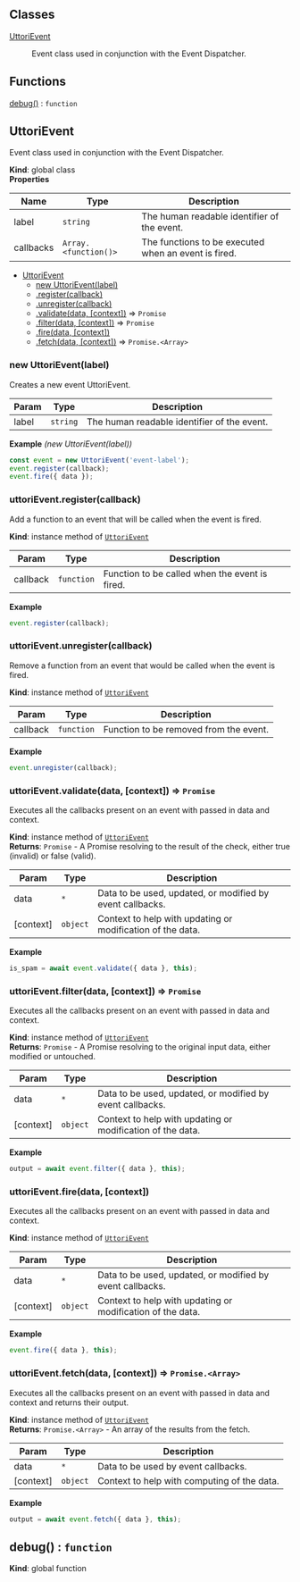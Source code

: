 ## Classes

<dl>
<dt><a href="#UttoriEvent">UttoriEvent</a></dt>
<dd><p>Event class used in conjunction with the Event Dispatcher.</p>
</dd>
</dl>

## Functions

<dl>
<dt><a href="#debug">debug()</a> : <code>function</code></dt>
<dd></dd>
</dl>

<a name="UttoriEvent"></a>

## UttoriEvent
Event class used in conjunction with the Event Dispatcher.

**Kind**: global class  
**Properties**

| Name | Type | Description |
| --- | --- | --- |
| label | <code>string</code> | The human readable identifier of the event. |
| callbacks | <code>Array.&lt;function()&gt;</code> | The functions to be executed when an event is fired. |


* [UttoriEvent](#UttoriEvent)
    * [new UttoriEvent(label)](#new_UttoriEvent_new)
    * [.register(callback)](#UttoriEvent+register)
    * [.unregister(callback)](#UttoriEvent+unregister)
    * [.validate(data, [context])](#UttoriEvent+validate) ⇒ <code>Promise</code>
    * [.filter(data, [context])](#UttoriEvent+filter) ⇒ <code>Promise</code>
    * [.fire(data, [context])](#UttoriEvent+fire)
    * [.fetch(data, [context])](#UttoriEvent+fetch) ⇒ <code>Promise.&lt;Array&gt;</code>

<a name="new_UttoriEvent_new"></a>

### new UttoriEvent(label)
Creates a new event UttoriEvent.


| Param | Type | Description |
| --- | --- | --- |
| label | <code>string</code> | The human readable identifier of the event. |

**Example** *(new UttoriEvent(label))*  
```js
const event = new UttoriEvent('event-label');
event.register(callback);
event.fire({ data });
```
<a name="UttoriEvent+register"></a>

### uttoriEvent.register(callback)
Add a function to an event that will be called when the event is fired.

**Kind**: instance method of [<code>UttoriEvent</code>](#UttoriEvent)  

| Param | Type | Description |
| --- | --- | --- |
| callback | <code>function</code> | Function to be called when the event is fired. |

**Example**  
```js
event.register(callback);
```
<a name="UttoriEvent+unregister"></a>

### uttoriEvent.unregister(callback)
Remove a function from an event that would be called when the event is fired.

**Kind**: instance method of [<code>UttoriEvent</code>](#UttoriEvent)  

| Param | Type | Description |
| --- | --- | --- |
| callback | <code>function</code> | Function to be removed from the event. |

**Example**  
```js
event.unregister(callback);
```
<a name="UttoriEvent+validate"></a>

### uttoriEvent.validate(data, [context]) ⇒ <code>Promise</code>
Executes all the callbacks present on an event with passed in data and context.

**Kind**: instance method of [<code>UttoriEvent</code>](#UttoriEvent)  
**Returns**: <code>Promise</code> - A Promise resolving to the result of the check, either true (invalid) or false (valid).  

| Param | Type | Description |
| --- | --- | --- |
| data | <code>\*</code> | Data to be used, updated, or modified by event callbacks. |
| [context] | <code>object</code> | Context to help with updating or modification of the data. |

**Example**  
```js
is_spam = await event.validate({ data }, this);
```
<a name="UttoriEvent+filter"></a>

### uttoriEvent.filter(data, [context]) ⇒ <code>Promise</code>
Executes all the callbacks present on an event with passed in data and context.

**Kind**: instance method of [<code>UttoriEvent</code>](#UttoriEvent)  
**Returns**: <code>Promise</code> - A Promise resolving to the original input data, either modified or untouched.  

| Param | Type | Description |
| --- | --- | --- |
| data | <code>\*</code> | Data to be used, updated, or modified by event callbacks. |
| [context] | <code>object</code> | Context to help with updating or modification of the data. |

**Example**  
```js
output = await event.filter({ data }, this);
```
<a name="UttoriEvent+fire"></a>

### uttoriEvent.fire(data, [context])
Executes all the callbacks present on an event with passed in data and context.

**Kind**: instance method of [<code>UttoriEvent</code>](#UttoriEvent)  

| Param | Type | Description |
| --- | --- | --- |
| data | <code>\*</code> | Data to be used, updated, or modified by event callbacks. |
| [context] | <code>object</code> | Context to help with updating or modification of the data. |

**Example**  
```js
event.fire({ data }, this);
```
<a name="UttoriEvent+fetch"></a>

### uttoriEvent.fetch(data, [context]) ⇒ <code>Promise.&lt;Array&gt;</code>
Executes all the callbacks present on an event with passed in data and context and returns their output.

**Kind**: instance method of [<code>UttoriEvent</code>](#UttoriEvent)  
**Returns**: <code>Promise.&lt;Array&gt;</code> - An array of the results from the fetch.  

| Param | Type | Description |
| --- | --- | --- |
| data | <code>\*</code> | Data to be used by event callbacks. |
| [context] | <code>object</code> | Context to help with computing of the data. |

**Example**  
```js
output = await event.fetch({ data }, this);
```
<a name="debug"></a>

## debug() : <code>function</code>
**Kind**: global function  
